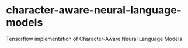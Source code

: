 # character-aware-neural-language-models
Tensorflow implementation of Character-Aware Neural Language Models
